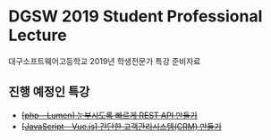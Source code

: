 # DGSW 2019 Student Professional Lecture

대구소프트웨어고등학교 2019년 학생전문가 특강 준비자료

## 진행 예정인 특강

- ~~[\[php - Lumen\] 눈부시도록 빠르게 REST API 만들기](https://github.com/hw0k/student-professional-lecture/tree/master/%EB%88%88%EB%B6%80%EC%8B%9C%EB%8F%84%EB%A1%9D%20%EB%B9%A0%EB%A5%B4%EA%B2%8C%20REST%20API%20%EB%A7%8C%EB%93%A4%EA%B8%B0)~~
- ~~[\[JavaScript - Vue.js\] 간단한 고객관리시스템(CRM) 만들기](https://github.com/hw0k/student-professional-lecture/tree/master/%EA%B0%84%EB%8B%A8%ED%95%9C%20%EA%B3%A0%EA%B0%9D%EA%B4%80%EB%A6%AC%EC%8B%9C%EC%8A%A4%ED%85%9C(CRM)%20%EB%A7%8C%EB%93%A4%EA%B8%B0)~~
